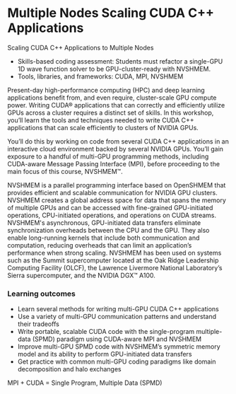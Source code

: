 # Multiple Nodes Scaling CUDA C++ Applications
Scaling CUDA C++ Applications to Multiple Nodes

* Skills-based coding assessment: Students must refactor a single-GPU 1D wave function solver to be GPU-cluster-ready with NVSHMEM.
* Tools, libraries, and frameworks: CUDA, MPI, NVSHMEM

Present-day high-performance computing (HPC) and deep learning applications benefit from, and even require, cluster-scale GPU compute power. Writing CUDA® applications that can correctly and efficiently utilize GPUs across a cluster requires a distinct set of skills. In this workshop, you’ll learn the tools and techniques needed to write CUDA C++ applications that can scale efficiently to clusters of NVIDIA GPUs. 

You’ll do this by working on code from several CUDA C++ applications in an interactive cloud environment backed by several NVIDIA GPUs. You’ll gain exposure to a handful of multi-GPU programming methods, including CUDA-aware Message Passing Interface (MPI), before proceeding to the main focus of this course, NVSHMEM™.

NVSHMEM is a parallel programming interface based on OpenSHMEM that provides efficient and scalable communication for NVIDIA GPU clusters. NVSHMEM creates a global address space for data that spans the memory of multiple GPUs and can be accessed with fine-grained GPU-initiated operations, CPU-initiated operations, and operations on CUDA streams. NVSHMEM's asynchronous, GPU-initiated data transfers eliminate synchronization overheads between the CPU and the GPU. They also enable long-running kernels that include both communication and computation, reducing overheads that can limit an application’s performance when strong scaling. NVSHMEM has been used on systems such as the Summit supercomputer located at the Oak Ridge Leadership Computing Facility (OLCF), the Lawrence Livermore National Laboratory’s Sierra supercomputer, and the NVIDIA DGX™ A100.

### Learning outcomes
* Learn several methods for writing multi-GPU CUDA C++ applications
* Use a variety of multi-GPU communication patterns and understand their tradeoffs
* Write portable, scalable CUDA code with the single-program multiple-data (SPMD) paradigm using CUDA-aware MPI and NVSHMEM
* Improve multi-GPU SPMD code with NVSHMEM’s symmetric memory model and its ability to perform GPU-initiated data transfers
* Get practice with common multi-GPU coding paradigms like domain decomposition and halo exchanges

MPI + CUDA =  Single Program, Multiple Data (SPMD)
